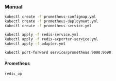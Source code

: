 ### Manual

```bash
kubectl create -f prometheus-configmap.yml
kubectl create -f prometheus-deployment.yml
kubectl create -f prometheus-service.yml
```

```bash
kubectl apply -f redis-service.yml
kubectl apply -f redis-exporter-service.yml
kubectl apply -f adapter.yml
```

```bash
kubectl port-forward service/prometheus 9090:9090
```

#### Prometheus

```
redis_up
```
